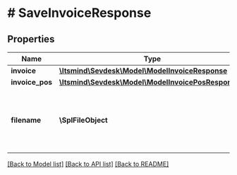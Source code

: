 # # SaveInvoiceResponse

## Properties

Name | Type | Description | Notes
------------ | ------------- | ------------- | -------------
**invoice** | [**\Itsmind\Sevdesk\Model\ModelInvoiceResponse**](ModelInvoiceResponse.md) |  | [optional]
**invoice_pos** | [**\Itsmind\Sevdesk\Model\ModelInvoicePosResponse[]**](ModelInvoicePosResponse.md) |  | [optional]
**filename** | **\SplFileObject** | Filename of a previously upload file which should be attached. | [optional]

[[Back to Model list]](../../README.md#models) [[Back to API list]](../../README.md#endpoints) [[Back to README]](../../README.md)
